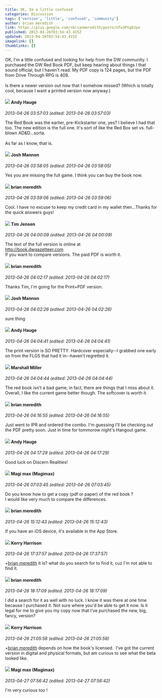 ```yaml
---
title: OK, Im a little confused
categories: Discussion
tags: ['version', 'little', 'confused', 'community']
author: brian meredith
link: https://plus.google.com/+brianmeredith/posts/Ufe3Ptg8Jpe
published: 2013-04-26T03:54:43.415Z
updated: 2013-04-26T03:54:43.415Z
imagelink: []
thumblinks: []
---
```


OK, I&#39;m a little confused and looking for help from the DW community. I purchased the DW Red Book PDF, but keep hearing about things I that sound official, but I haven&#39;t read. My PDF copy is 124 pages, but the PDF from Drive Through RPG is 408. <br /><br />Is there a newer version out now that I somehow missed? (Which is totally cool, because I want a printed version now anyway.)
<div id='comment z12fv5ibvxyzz1gx504cepkbskrltrtwp24'>
  <h4><img src='{{site.baseurl}}//images/avatars/102653333914811527237_photo.jpg'> Andy Hauge</h4>
      <p><cite>2013-04-26 03:57:03 (edited: 2013-04-26 03:57:03)</cite></p>
        <p>The Red Book was the earlier, pre-Kickstarter one, yes? I believe I had that too. The new edition is the full one. It&#39;s sort of like the Red Box set vs. full-blown AD&amp;D...sorta.<br /><br />As far as I know, that is.</p>
</div>
        

<div id='comment z12fv5ibvxyzz1gx504cepkbskrltrtwp24'>
  <h4><img src='{{site.baseurl}}//images/avatars/114328860087669678984_photo.jpg'> Josh Mannon</h4>
      <p><cite>2013-04-26 03:58:05 (edited: 2013-04-26 03:58:05)</cite></p>
        <p>Yes you are missing the full game. I think you can buy the book now.</p>
</div>
        

<div id='comment z12fv5ibvxyzz1gx504cepkbskrltrtwp24'>
  <h4><img src='{{site.baseurl}}//images/avatars/109151381362253113931_photo.jpg'> brian meredith</h4>
      <p><cite>2013-04-26 03:59:06 (edited: 2013-04-26 03:59:06)</cite></p>
        <p>Cool. I have no excuse to keep my credit card in my wallet then...Thanks for the quick answers guys!</p>
</div>
        

<div id='comment z12fv5ibvxyzz1gx504cepkbskrltrtwp24'>
  <h4><img src='{{site.baseurl}}//images/avatars/101509976321886871332_photo.jpg'> Tim Jensen</h4>
      <p><cite>2013-04-26 04:00:09 (edited: 2013-04-26 04:00:09)</cite></p>
        <p>The text of the full version is online at <br /><a href="http://book.dwgazetteer.com" class="ot-anchor">http://book.dwgazetteer.com</a><br />If you want to compare versions. The paid PDF is worth it.</p>
</div>
        

<div id='comment z12fv5ibvxyzz1gx504cepkbskrltrtwp24'>
  <h4><img src='{{site.baseurl}}//images/avatars/109151381362253113931_photo.jpg'> brian meredith</h4>
      <p><cite>2013-04-26 04:02:17 (edited: 2013-04-26 04:02:17)</cite></p>
        <p>Thanks Tim, I&#39;m going for the Print+PDF version.</p>
</div>
        

<div id='comment z12fv5ibvxyzz1gx504cepkbskrltrtwp24'>
  <h4><img src='{{site.baseurl}}//images/avatars/114328860087669678984_photo.jpg'> Josh Mannon</h4>
      <p><cite>2013-04-26 04:02:26 (edited: 2013-04-26 04:02:26)</cite></p>
        <p>sure thing</p>
</div>
        

<div id='comment z12fv5ibvxyzz1gx504cepkbskrltrtwp24'>
  <h4><img src='{{site.baseurl}}//images/avatars/102653333914811527237_photo.jpg'> Andy Hauge</h4>
      <p><cite>2013-04-26 04:04:41 (edited: 2013-04-26 04:04:41)</cite></p>
        <p>The print version is SO PRETTY. Hardcover especially--I grabbed one early on from the FLGS that had it in--haven&#39;t regretted it.</p>
</div>
        

<div id='comment z12fv5ibvxyzz1gx504cepkbskrltrtwp24'>
  <h4><img src='{{site.baseurl}}//images/avatars/113927217394445366066_photo.jpg'> Marshall Miller</h4>
      <p><cite>2013-04-26 04:04:44 (edited: 2013-04-26 04:04:44)</cite></p>
        <p>The red book isn&#39;t a bad game; in fact, there are things that I miss about it.  Overall, I like the current game better though.  The softcover is worth it.</p>
</div>
        

<div id='comment z12fv5ibvxyzz1gx504cepkbskrltrtwp24'>
  <h4><img src='{{site.baseurl}}//images/avatars/109151381362253113931_photo.jpg'> brian meredith</h4>
      <p><cite>2013-04-26 04:16:55 (edited: 2013-04-26 04:16:55)</cite></p>
        <p>Just went to IPR and ordered the combo. I&#39;m guessing I&#39;ll be checking out the PDF pretty soon. Just in time for tommorow night&#39;s Hangout game.</p>
</div>
        

<div id='comment z12fv5ibvxyzz1gx504cepkbskrltrtwp24'>
  <h4><img src='{{site.baseurl}}//images/avatars/102653333914811527237_photo.jpg'> Andy Hauge</h4>
      <p><cite>2013-04-26 04:17:29 (edited: 2013-04-26 04:17:29)</cite></p>
        <p>Good luck on Discern Realities!</p>
</div>
        

<div id='comment z12fv5ibvxyzz1gx504cepkbskrltrtwp24'>
  <h4><img src='{{site.baseurl}}//images/avatars/101186759054914157594_photo.jpg'> Magi max (Magimax)</h4>
      <p><cite>2013-04-26 07:03:45 (edited: 2013-04-26 07:03:45)</cite></p>
        <p>Do you know how to get a copy (pdf or paper) of the red book ?<br />I would like very much to compare the differences.</p>
</div>
        

<div id='comment z12fv5ibvxyzz1gx504cepkbskrltrtwp24'>
  <h4><img src='{{site.baseurl}}//images/avatars/109151381362253113931_photo.jpg'> brian meredith</h4>
      <p><cite>2013-04-26 15:12:43 (edited: 2013-04-26 15:12:43)</cite></p>
        <p>If you have an iOS device, it&#39;s available in the App Store.</p>
</div>
        

<div id='comment z12fv5ibvxyzz1gx504cepkbskrltrtwp24'>
  <h4><img src='{{site.baseurl}}//images/avatars/115825939814664654654_photo.jpg'> Kerry Harrison</h4>
      <p><cite>2013-04-26 17:37:57 (edited: 2013-04-26 17:37:57)</cite></p>
        <p><span class="proflinkWrapper"><span class="proflinkPrefix">+</span><a class="proflink" href="https://plus.google.com/109151381362253113931" oid="109151381362253113931">brian meredith</a></span> it is? what do you search for to find it, cuz I&#39;m not able to find it.</p>
</div>
        

<div id='comment z12fv5ibvxyzz1gx504cepkbskrltrtwp24'>
  <h4><img src='{{site.baseurl}}//images/avatars/109151381362253113931_photo.jpg'> brian meredith</h4>
      <p><cite>2013-04-26 18:17:09 (edited: 2013-04-26 18:17:09)</cite></p>
        <p>I did a search for it as well with no luck. I know it was there at one time because I purchased it. Not sure where you&#39;d be able to get it now. Is it legal for me to give you my copy now that I&#39;ve purchased the new, big, fancy, version?</p>
</div>
        

<div id='comment z12fv5ibvxyzz1gx504cepkbskrltrtwp24'>
  <h4><img src='{{site.baseurl}}//images/avatars/115825939814664654654_photo.jpg'> Kerry Harrison</h4>
      <p><cite>2013-04-26 21:05:56 (edited: 2013-04-26 21:05:56)</cite></p>
        <p><span class="proflinkWrapper"><span class="proflinkPrefix">+</span><a class="proflink" href="https://plus.google.com/109151381362253113931" oid="109151381362253113931">brian meredith</a></span> depends on how the book&#39;s licensed.  I&#39;ve got the current version in digital and physical formats, but am curious to see what the beta looked like.</p>
</div>
        

<div id='comment z12fv5ibvxyzz1gx504cepkbskrltrtwp24'>
  <h4><img src='{{site.baseurl}}//images/avatars/101186759054914157594_photo.jpg'> Magi max (Magimax)</h4>
      <p><cite>2013-04-27 07:56:42 (edited: 2013-04-27 07:56:42)</cite></p>
        <p>I&#39;m very curious too !</p>
</div>
        